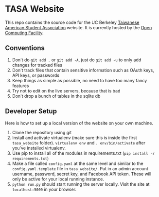 # TASA Website

This repo contains the source code for the UC Berkeley [Taiwanese American Student Association](http://tasa.berkeley.edu) website. It is currently hosted by the [Open Computing Facility](https://ocf.io).

## Conventions

1. Don't do `git add .` or `git add -A`, just do `git add -u` to only add changes for tracked files
2. Don't track files that contain sensitive information such as OAuth keys, API keys, or passwords
3. Keep things as simple as possible, no need to have too many fancy features
4. Try not to edit on the live servers, because that is bad
5. Don't drop a bunch of tables in the sqlite db

## Developer Setup
Here is how to set up a local version of the website on your own machine.

1. Clone the repository using git
2. Install and activate virtualenv (make sure this is inside the first `tasa_website` folder). `virtualenv env` and `. env/bin/activate` after you've installed virtualenv.
3. Use pip to install all of the modules in requirements.txt (`pip install -r requirements.txt`)
4. Make a file called `config.yaml` at the same level and similar to the `config.yaml.template` file in `tasa_website/`. Put in an admin account username, password, secret key, and Facebook API token. These will only be active for your local running instance.
5. `python run.py` should start running the server locally. Visit the site at `localhost:5000` in your browser.

